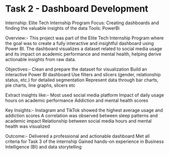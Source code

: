 # Task 2 - Dashboard Development

Internship: Elite Tech Internship Program
Focus: Creating dashboards and finding the valuable insights of the data 
Tools: PowerBi

Overview:-
This project was part of the Elite Tech Internship Program where the goal was to create a fully interactive and insightful dashboard using Power BI. The dashboard visualizes a dataset related to social media usage and its impact on academic performance and mental health, helping derive actionable insights from raw data.

Objectives:-
Clean and prepare the dataset for visualization
Build an interactive Power BI dashboard
Use filters and slicers (gender, relationship status, etc.) for detailed segmentation
Represent data through bar charts, pie charts, line graphs, slicers etc

Extract insights like:-
Most used social media platform
Impact of daily usage hours on academic performance
Addiction and mental health scores

Key Insights:-
Instagram and TikTok showed the highest average usage and addiction scores
A correlation was observed between sleep patterns and academic impact
Relationship between social media hours and mental health was visualized

Outcome:-
Delivered a professional and actionable dashboard
Met all criteria for Task 3 of the internship
Gained hands-on experience in Business Intelligence (BI) and data storytelling
